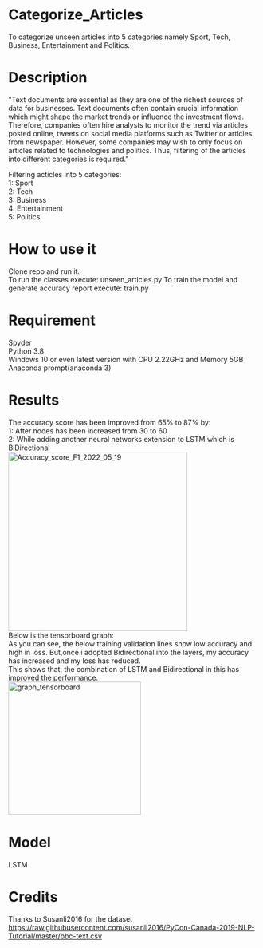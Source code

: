 # Categorize_Articles
To categorize unseen articles into 5 categories namely Sport, Tech, Business, Entertainment and Politics.

# Description 

"Text documents are essential as they are one of the richest sources of data for businesses. Text documents often contain crucial information which might shape the market trends or influence the investment flows. Therefore, companies often hire analysts to monitor the trend via articles posted online, tweets on social media platforms such as Twitter or articles from newspaper. However, some companies may wish to only focus on articles related to technologies and politics. Thus, filtering of the articles into different categories is required."

Filtering acticles into 5 categories: <br />
1: Sport <br/>
2: Tech <br/>
3: Business <br/>
4: Entertainment <br/>
5: Politics <br/>

# How to use it 
Clone repo and run it. <br/>
To run the classes execute: unseen_articles.py
To train the model and generate accuracy report execute: train.py

# Requirement
Spyder  <br/>
Python 3.8  <br/>
Windows 10 or even latest version with CPU 2.22GHz and Memory 5GB  <br/> 
Anaconda prompt(anaconda 3)  <br/>

# Results 

The accuracy score has been improved from 65% to 87% by: <br/>
 1: After nodes has been increased from 30 to 60 <br/>
 2: While adding another neural networks extension to LSTM which is BiDirectional <br/>
<img width="359" alt="Accuracy_score_F1_2022_05_19" src="https://user-images.githubusercontent.com/103228610/169289836-803fdb28-6524-4e8a-81e8-5b70e0bd3c4f.png"> <br/>
Below is the tensorboard graph: <br>
As you can see, the below training validation lines show low accuracy and high in loss. But,once i adopted Bidirectional into the layers, my accuracy has increased
and my loss has reduced.<br/>
This shows that, the combination of LSTM and Bidirectional in this has improved the performance. <br/>
<img width="266" alt="graph_tensorboard" src="https://user-images.githubusercontent.com/103228610/169290270-49dd171f-92b2-406d-9635-d83d493585af.png">

# Model 
LSTM
# Credits 
Thanks to Susanli2016 for the dataset <br/>
https://raw.githubusercontent.com/susanli2016/PyCon-Canada-2019-NLP-Tutorial/master/bbc-text.csv

